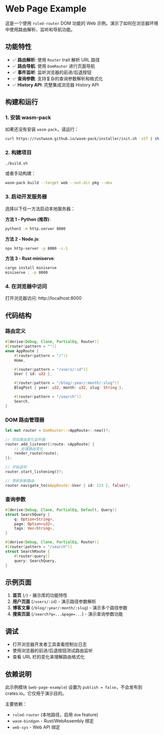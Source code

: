 # Web Page Example

这是一个使用 `ruled-router` DOM 功能的 Web 示例。演示了如何在浏览器环境中使用路由解析、监听和导航功能。

## 功能特性

- ✅ **路由解析**: 使用 `Router` trait 解析 URL 路径
- ✅ **路由导航**: 使用 `DomRouter` 进行页面导航
- ✅ **事件监听**: 监听浏览器的前进/后退按钮
- ✅ **查询参数**: 支持复杂的查询参数解析和格式化
- ✅ **History API**: 完整集成浏览器 History API

## 构建和运行

### 1. 安装 wasm-pack

如果还没有安装 `wasm-pack`，请运行：

```bash
curl https://rustwasm.github.io/wasm-pack/installer/init.sh -sSf | sh
```

### 2. 构建项目

```bash
./build.sh
```

或者手动构建：

```bash
wasm-pack build --target web --out-dir pkg --dev
```

### 3. 启动开发服务器

选择以下任一方法启动本地服务器：

**方法 1 - Python (推荐)**:

```bash
python3 -m http.server 8000
```

**方法 2 - Node.js**:

```bash
npx http-server -p 8000 -c-1
```

**方法 3 - Rust miniserve**:

```bash
cargo install miniserve
miniserve . -p 8000
```

### 4. 在浏览器中访问

打开浏览器访问: http://localhost:8000

## 代码结构

### 路由定义

```rust
#[derive(Debug, Clone, PartialEq, Router)]
#[router(pattern = "")]
enum AppRoute {
    #[router(pattern = "/")]
    Home,

    #[router(pattern = "/users/:id")]
    User { id: u32 },

    #[router(pattern = "/blog/:year/:month/:slug")]
    BlogPost { year: u32, month: u32, slug: String },

    #[router(pattern = "/search")]
    Search,
}
```

### DOM 路由管理器

```rust
let mut router = DomRouter::<AppRoute>::new()?;

// 添加路由变化监听器
router.add_listener(|route: &AppRoute| {
    // 处理路由变化
    render_route(route);
});

// 开始监听
router.start_listening()?;

// 导航到新路由
router.navigate_to(&AppRoute::User { id: 123 }, false)?;
```

### 查询参数

```rust
#[derive(Debug, Clone, PartialEq, Default, Query)]
struct SearchQuery {
    q: Option<String>,
    page: Option<u32>,
    tags: Vec<String>,
}

#[derive(Debug, Clone, PartialEq, Router)]
#[router(pattern = "/search")]
struct SearchRoute {
    #[router(query)]
    query: SearchQuery,
}
```

## 示例页面

1. **首页** (`/`) - 展示库的功能特性
2. **用户页面** (`/users/:id`) - 演示路径参数解析
3. **博客文章** (`/blog/:year/:month/:slug`) - 演示多个路径参数
4. **搜索页面** (`/search?q=...&page=...`) - 演示查询参数功能

## 调试

- 打开浏览器开发者工具查看控制台日志
- 使用浏览器的前进/后退按钮测试路由监听
- 查看 URL 栏的变化来理解路由格式化

## 依赖说明

此示例模块 (`web-page-example`) 设置为 `publish = false`，不会发布到 crates.io。它仅用于演示目的。

主要依赖：

- `ruled-router` (本地路径，启用 `dom` feature)
- `wasm-bindgen` - Rust/WebAssembly 绑定
- `web-sys` - Web API 绑定
